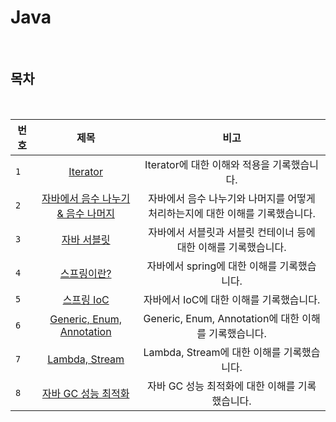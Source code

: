 # Java

<br>

## 목차

<br>

| 번호 |                            제목                            |                                     비고                                      |
| ---- | :--------------------------------------------------------: | :---------------------------------------------------------------------------: |
| `1`  |                 [Iterator](./Iterator.md)                  |                  Iterator에 대한 이해와 적용을 기록했습니다.                  |
| `2`  | [자바에서 음수 나누기 & 음수 나머지](./Reminder_Divide.md) | 자바에서 음수 나누기와 나머지를 어떻게 처리하는지에 대한 이해를 기록했습니다. |
| `3`  |                [자바 서블릿](./servlet.md)                 |       자바에서 서블릿과 서블릿 컨테이너 등에 대한 이해를 기록했습니다.        |
| `4`  |                 [스프링이란?](./spring.md)                 |                  자바에서 spring에 대한 이해를 기록했습니다.                  |
| `5`  |                   [스프링 IoC](./ioc.md)                   |                   자바에서 IoC에 대한 이해를 기록했습니다.                    |
| `6`  |                   [Generic, Enum, Annotation](https://dynamic-currant-6c5.notion.site/Generic-Enum-Annotation-2f88b8dadf0242669ad60e3452e2dc33)                   |                   Generic, Enum, Annotation에 대한 이해를 기록했습니다.                    |
| `7`  |                   [Lambda, Stream](https://dynamic-currant-6c5.notion.site/338ce6bc8068409182b07743fef2bcdb)                   |                   Lambda, Stream에 대한 이해를 기록했습니다.                    |
| `8`  |                   [자바 GC 성능 최적화](https://dynamic-currant-6c5.notion.site/898bb26eb4e5461c95475fbe066d9baa)                   |                   자바 GC 성능 최적화에 대한 이해를 기록했습니다.                    |